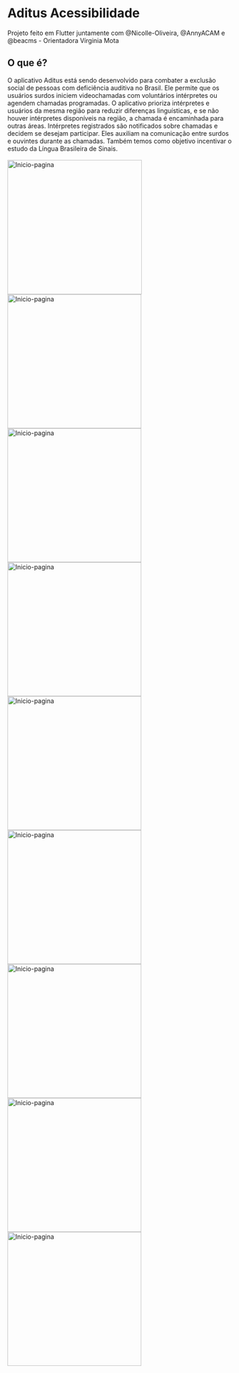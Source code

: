 # Aditus Acessibilidade
Projeto feito em Flutter juntamente com @Nicolle-Oliveira, @AnnyACAM e @beacms - Orientadora Vírginia Mota

## O que é?

O aplicativo Aditus está sendo desenvolvido para combater a exclusão social de pessoas com deficiência auditiva no Brasil. Ele permite que os usuários surdos iniciem videochamadas com voluntários intérpretes ou agendem chamadas programadas. O aplicativo prioriza intérpretes e usuários da mesma região para reduzir diferenças linguísticas, e se não houver intérpretes disponíveis na região, a chamada é encaminhada para outras áreas. Intérpretes registrados são notificados sobre chamadas e decidem se desejam participar. Eles auxiliam na comunicação entre surdos e ouvintes durante as chamadas. Também temos como objetivo incentivar o estudo da Língua Brasileira de Sinais.	<br><br>
<img src="imagens/st1.jpg" alt="Inicio-pagina" style="width: 301px;">
<img src="imagens/st2.jpg" alt="Inicio-pagina" style="width: 300px;">
<img src="imagens/st3.jpg" alt="Inicio-pagina" style="width: 300px;">
<img src="imagens/st5.jpg" alt="Inicio-pagina" style="width: 300px;">
<img src="imagens/st6.jpg" alt="Inicio-pagina" style="width: 300px;">
<img src="imagens/st7.jpg" alt="Inicio-pagina" style="width: 300px;">
<img src="imagens/st8.jpg" alt="Inicio-pagina" style="width: 300px;">
<img src="imagens/st9.jpg" alt="Inicio-pagina" style="width: 300px;">
<img src="imagens/st10.jpg" alt="Inicio-pagina" style="width: 300px;">
